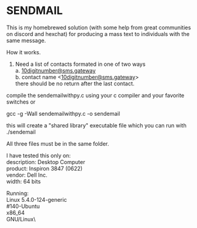# SENDMAIL

This is my homebrewed solution (with some help from great communities on discord and hexchat) for producing a mass text to individuals with the same message.

How it works.

1. Need a list of contacts formated in one of two ways\
  a. 10digitnumber@sms.gateway\
  b. contact name \<10digitnumber@sms.gateway\>\
there should be no return after the last contact.

compile the sendemailwithpy.c using your c compiler and your favorite switches or 

gcc -g -Wall sendemailwithpy.c -o sendemail

this will create a "shared library" executable file which you can run with ./sendemail

All three files must be in the same folder.

I have tested this only on:\
description: Desktop Computer\
    product: Inspiron 3847 (0622)\
     vendor: Dell Inc.\
      width: 64 bits

Running:\
Linux 5.4.0-124-generic \
      #140-Ubuntu\
      x86_64\
      GNU/Linux\
